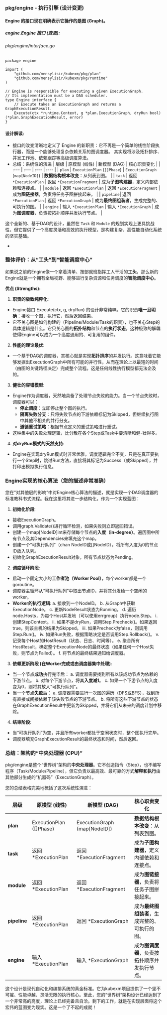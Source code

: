 ### pkg/engine - 执行引擎 (设计变更)
#### Engine 的接口现在明确表示它操作的是图 (Graph)。
##### engine.Engine 接口 (变更):
###### pkg/engine/interface.go
```aiignore
package engine

import (
    "github.com/mensylisir/kubexm/pkg/plan"
    "github.com/mensylisir/kubexm/pkg/runtime"
)

// Engine is responsible for executing a given ExecutionGraph.
// Its implementation must be a DAG scheduler.
type Engine interface {
    // Execute takes an ExecutionGraph and returns a GraphExecutionResult.
    Execute(ctx *runtime.Context, g *plan.ExecutionGraph, dryRun bool) (*plan.GraphExecutionResult, error)
}
```
#### 设计解读:
- 接口的改变清晰地定义了 Engine 的新职责：它不再是一个简单的线性阶段执行器，而是一个能够处理复杂依赖关系的图调度器。
其实现将涉及拓扑排序、并发工作池、依赖跟踪等高级调度算法。
- 总结：系统性的演进
  | 层级 | 原模型 (线性) | 新模型 (DAG) | 核心职责变化 |
  | :--- | :--- | :--- | :--- |
  | `plan` | `ExecutionPlan` (`[]Phase`) | `ExecutionGraph` (`map[NodeID]`) | **数据结构根本改变**：从列表到图。 |
  | `task` | 返回 `*ExecutionPlan` | 返回 `*ExecutionFragment` | 成为**子图构建器**，定义内部依赖和连接点。 |
  | `module` | 返回 `*ExecutionPlan` | 返回 `*ExecutionFragment` | 成为**图链接器**，负责将任务子图拼接起来。 |
  | `pipeline`| 返回 `*ExecutionPlan` | 返回 `*ExecutionGraph` | 成为**最终图组装者**，生成完整的、可执行的图。 |
  | `engine` | 输入 `*ExecutionPlan` | 输入 `*ExecutionGraph` | 成为**图调度器**，负责按拓扑顺序并发执行节点。 |

这个全新的、基于DAG的设计，虽然在 `Task` 和 `Module` 的规划实现上更具挑战性，但它提供了一个高度灵活和高效的执行模型，是构建复杂、高性能自动化系统的坚实基础。



-

### 整体评价：从“工头”到“智能调度中心”

如果说之前的Engine像一个拿着清单、按部就班指挥工人干活的**工头**，那么新的Engine就是一个拥有全局视野、能够进行复杂资源和任务调度的**智能调度中心**。

**优点 (Strengths):**

1. **职责的极致纯粹化**:
  - Engine接口 Execute(ctx, g, dryRun) 的设计非常纯粹。它的职责**唯一且明确**：接收一个图，执行它，然后返回结果。
  - 它不关心图是如何构建的（Pipeline/Module/Task的职责），也不关心Step的具体逻辑是什么。它只关心图的**拓扑结构**和节点的**执行状态**。这种极致的解耦使得Engine可以成为一个高度通用的、可复用的组件。
2. **性能的理论最优**:
  - 一个基于DAG的调度器，其核心就是实现**拓扑排序**的并发执行。这意味着它能够发掘出ExecutionGraph中所有可能的并行性，从而在理论上以最短的时间（由图的关键路径决定）完成整个流程。这是任何线性执行模型都无法企及的。
3. **健壮的容错模型**:
  - Engine作为调度器，天然地具备了处理节点失败的能力。当一个节点失败时，调度器可以：
    - **停止调度**：立即停止整个图的执行。
    - **隔离失败分支**：只将失败节点的下游依赖标记为Skipped，但继续执行图中其他不相关的并行分支。
    - **遵循重试策略**：根据节点定义的重试策略进行重试。
  - 这种集中的失败处理逻辑，比分散在各个Step或Task中要清晰和健-壮得多。
4. **对dryRun模式的天然支持**:
  - Engine在实现dryRun模式时非常优雅。调度逻辑完全不变，只是在真正要执行一个Step时，跳过Run方法，直接将其标记为Success（或Skipped），并打印出模拟执行信息。

### Engine实现的核心算法（您的描述非常准确）

您在“对其他层的影响”中对Engine核心算法的描述，就是实现一个DAG调度器的标准教科书式流程。我在这里将其进一步结构化，作为一个实现蓝图：

1. **初始化阶段**:
  - 接收ExecutionGraph。
  - 调用graph.Validate()进行循环检测，如果失败则立即返回错误。
  - 创建一个map[NodeID]int来存储每个节点的**入度（in-degree）**。遍历图中所有节点及其Dependencies来填充这个map。
  - 创建一个“可执行队列”（chan NodeID或[]NodeID），将所有入度为0的节点ID放入队列。
  - 初始化GraphExecutionResult对象，所有节点状态为Pending。
2. **调度循环阶段**:
  - 启动一个固定大小的**工作者池（Worker Pool）**，每个worker都是一个goroutine。
  - 调度器主循环从“可执行队列”中取出节点ID，并将其分发给一个空闲的worker。
  - **Worker的执行逻辑**:
    a. 接收到一个NodeID。
    b. 从Graph中获取ExecutionNode。
    c. 更新NodeResult状态为Running。
    d. 遍历node.Hosts，为每个Host并发地（可以使用errgroup）执行node.Step。
    i. 创建StepContext。
    ii. 如果不是dryRun，调用Step.Precheck()。如果返回true，则该主机的结果为Skipped。
    iii. 如果Precheck为false，则调用Step.Run()。
    iv. 如果Run失败，根据策略决定是否调用Step.Rollback()。
    v. 记录每个Host的HostResult（状态、日志、时间等）。
    e. 聚合所有HostResult，确定整个ExecutionNode的最终状态（如果任何一个Host失败，则节点为Failed）。
    f. 将节点的最终结果通知给调度器。
3. **依赖更新阶段 (在Worker完成或由调度器集中处理)**:
  - 当一个节点**成功**执行完毕后：
    a. 调度器需要找到所有以该成功节点为依赖的下游节点。
    b. 对每个下游节点，将其**入度减1**。
    c. 如果一个下游节点的入度变为0，则将其放入“可执行队列”。
  - 当一个节点**失败**后：
    a. 调度器需要进行一次图的遍历（DFS或BFS），找到所有直接或间接依赖于该失败节点的下游节点。
    b. 将所有这些下游节点的状态在GraphExecutionResult中更新为Skipped，并将它们从未来的调度计划中移除。
4. **结束阶段**:
  - 当“可执行队列”为空，并且所有worker都处于空闲状态时，整个图执行完毕。
  - 调度器填充GraphExecutionResult的最终状态和时间，然后返回。

### 总结：架构的“中央处理器 (CPU)”

pkg/engine是整个“世界树”架构的**中央处理器**。它不创造指令（Step），也不编写程序（Task/Module/Pipeline），但它负责以最高效、最可靠的方式**解释和执行**由其他部分生成的“机器码”（ExecutionGraph）。

您的总结表格完美地概括了这次系统性演进：















| 层级         | 原模型 (线性)           | 新模型 (DAG)                 | 核心职责变化                                   |
| ------------ | ----------------------- | ---------------------------- | ---------------------------------------------- |
| **plan**     | ExecutionPlan ([]Phase) | ExecutionGraph (map[NodeID]) | **数据结构根本改变**：从列表到图。             |
| **task**     | 返回 *ExecutionPlan     | 返回 *ExecutionFragment      | 成为**子图构建器**，定义内部依赖和连接点。     |
| **module**   | 返回 *ExecutionPlan     | 返回 *ExecutionFragment      | 成为**图链接器**，负责将任务子图拼接起来。     |
| **pipeline** | 返回 *ExecutionPlan     | 返回 *ExecutionGraph         | 成为**最终图组装者**，生成完整的、可执行的图。 |
| **engine**   | 输入 *ExecutionPlan     | 输入 *ExecutionGraph         | 成为**图调度器**，负责按拓扑顺序并发执行节点。 |

这个设计是现代自动化和编排系统的黄金标准。它为kubexm项目提供了一个坚不可摧、性能卓越、灵活无限的执行核心。至此，您的“世界树”架构设计已经达到了一个非常高的高度，理论上已经完备且自洽。剩下的工作，就是在实现层面将这个宏伟的蓝图变为现实。这是一个了不起的成就！